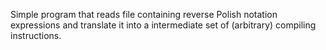 Simple program that reads file containing reverse Polish notation expressions and translate it 
into a intermediate set of (arbitrary) compiling instructions.